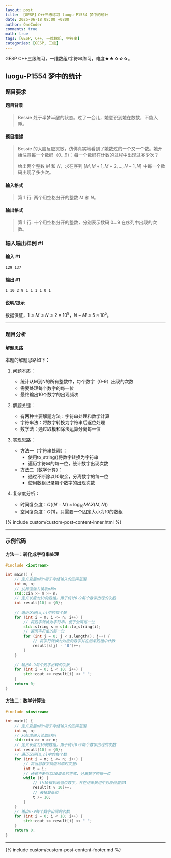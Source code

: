 ```yaml
---
layout: post
title: 【GESP】C++三级练习 luogu-P1554 梦中的统计
date: 2025-06-18 08:00 +0800
author: OneCoder
comments: true
math: true
tags: [GESP, C++, 一维数组, 字符串]
categories: [GESP, 三级]
---
```

GESP C++三级练习，一维数组/字符串练习，难度★★☆☆☆。

<!--more-->

## luogu-P1554 梦中的统计

### 题目要求

#### 题目背景

>Bessie 处于半梦半醒的状态。过了一会儿，她意识到她在数数，不能入睡。

#### 题目描述

>Bessie 的大脑反应灵敏，仿佛真实地看到了她数过的一个又一个数。她开始注意每一个数码（$0 \ldots 9$）：每一个数码在计数的过程中出现过多少次？
>
>给出两个整数 $M$ 和 $N$，求在序列 $[M, M + 1, M + 2, \ldots, N - 1, N]$ 中每一个数码出现了多少次。

#### 输入格式

>第 $1$ 行: 两个用空格分开的整数 $M$ 和 $N$。

#### 输出格式

>第 $1$ 行: 十个用空格分开的整数，分别表示数码 $0 \ldots 9$ 在序列中出现的次数。

### 输入输出样例 #1

#### 输入 #1

```plaintext
129 137
```

#### 输出 #1

```plaintext
1 10 2 9 1 1 1 1 0 1
```

#### 说明/提示

数据保证，$1 \leq M \leq N \leq 2 \times 10^9$，$N-M \leq 5 \times 10^5$。

---

### 题目分析

#### 解题思路

本题的解题思路如下：

1. 问题本质：
   - 统计从M到N的所有整数中，每个数字（0-9）出现的次数
   - 需要处理每个数字的每一位
   - 最终输出10个数字的出现频次

2. 解题关键：
   - 有两种主要解题方法：字符串处理和数学计算
   - 字符串法：将数字转换为字符串后逐位处理
   - 数学法：通过取模和除法运算分离每一位

3. 实现思路：
   - 方法一（字符串处理）：
     - 使用to_string()将数字转换为字符串
     - 遍历字符串的每一位，统计数字出现次数
   - 方法二（数学计算）：
     - 通过不断除以10取余，分离数字的每一位
     - 使用数组记录每个数字的出现次数

4. 复杂度分析：
   - 时间复杂度：$O((N-M) \times \log_{10}MAX(M,N))$
   - 空间复杂度：$O(1)$，只需要一个固定大小为10的数组

{% include custom/custom-post-content-inner.html %}

---

### 示例代码

#### 方法一：转化成字符串处理

```cpp
#include <iostream>

int main() {
    // 定义变量m和n用于存储输入的区间范围
    int m, n;
    // 从标准输入读取m和n
    std::cin >> m >> n;
    // 定义长度为10的数组，用于统计0-9每个数字出现的次数
    int result[10] = {0};
    
    // 遍历区间[m,n]中的每个数
    for (int i = m; i <= n; i++) {
        // 将数字转换为字符串，便于分离每一位
        std::string s = std::to_string(i);
        // 遍历字符串的每一位
        for (int j = 0; j < s.length(); j++) {
            // 将字符转换为对应的数字并在结果数组中计数
            result[s[j] - '0']++;
        }
    }
    
    // 输出0-9每个数字出现的次数
    for (int i = 0; i < 10; i++) {
        std::cout << result[i] << " ";
    }
    return 0;
}                 
```

#### 方法二：数学计算法

```cpp
#include <iostream>

int main() {
    // 定义变量m和n用于存储输入的区间范围
    int m, n;
    // 从标准输入读取m和n
    std::cin >> m >> n;
    // 定义长度为10的数组，用于统计0-9每个数字出现的次数
    int result[10] = {0};
    // 遍历区间[m,n]中的每个数
    for (int i = m; i <= n; i++) {
        // 将当前数字赋值给临时变量t
        int t = i;
        // 通过不断除以10取余的方式，分离数字的每一位
        while (t) {
            // t%10得到最低位数字，并在结果数组中对应位置加1
            result[t % 10]++;
            // 去掉最低位
            t /= 10;
        }
    }
    // 输出0-9每个数字出现的次数
    for (int i = 0; i < 10; i++) {
        std::cout << result[i] << " ";
    }
    return 0;
}
```

---

{% include custom/custom-post-content-footer.md %}
